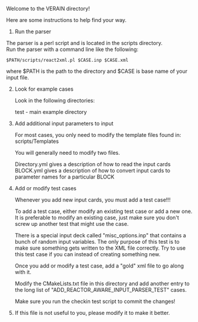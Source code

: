 Welcome to the VERAIN directory!

Here are some instructions to help find your way.

1. Run the parser

  The parser is a perl script and is located in the scripts directory.  
  Run the parser with a command line like the following:

    $PATH/scripts/react2xml.pl $CASE.inp $CASE.xml

  where $PATH is the path to the directory and $CASE is base name of your
  input file.

2. Look for example cases

   Look in the following directories:

     test           - main example directory

3. Add additional input parameters to input

   For most cases, you only need to modify the template files found in:
      scripts/Templates

   You will generally need to modify two files.

     Directory.yml  gives a description of how to read the input cards
     BLOCK.yml      gives a description of how to convert input cards to
                     parameter names for a particular BLOCK

4. Add or modify test cases

   Whenever you add new input cards, you must add a test case!!!

   To add a test case, either modify an existing test case or add a new one.
   It is preferable to modify an existing case, just make sure you don't
      screw up another test that might use the case.

   There is a special input deck called "misc_options.inp" that contains a
   bunch of random input variables.  The only purpose of this test is to make
   sure something gets written to the XML file correctly.  Try to use this test
   case if you can instead of creating something new.

   Once you add or modify a test case, add a "gold" xml file to go along with it.

   Modify the CMakeLists.txt file in this directory and add another entry to
   the long list of "ADD_REACTOR_AWARE_INPUT_PARSER_TEST" cases.

   Make sure you run the checkin test script to commit the changes!



5. If this file is not useful to you, please modify it to make it better.


